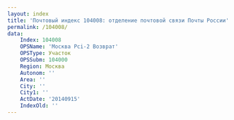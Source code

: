 ```yaml
---
layout: index
title: 'Почтовый индекс 104008: отделение почтовой связи Почты России'
permalink: /104008/
data:
    Index: 104008
    OPSName: 'Москва Pci-2 Возврат'
    OPSType: Участок
    OPSSubm: 104000
    Region: Москва
    Autonom: ''
    Area: ''
    City: ''
    City1: ''
    ActDate: '20140915'
    IndexOld: ''
---
```

